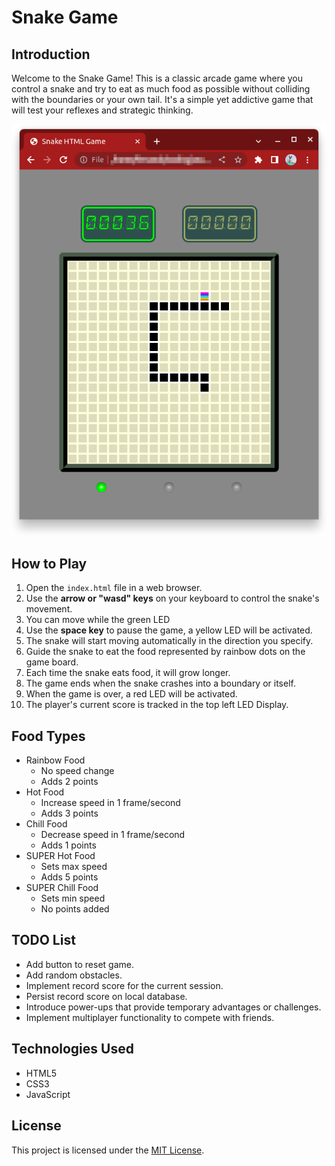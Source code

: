 # Snake Game

## Introduction

Welcome to the Snake Game! This is a classic arcade game where you control a snake and try to eat as much food as possible without colliding with the boundaries or your own tail. It's a simple yet addictive game that will test your reflexes and strategic thinking.

![Snake Game Screenshot](screenshots/screenshot3.png)

## How to Play

1. Open the `index.html` file in a web browser.
2. Use the **arrow or "wasd" keys** on your keyboard to control the snake's movement.
3. You can move while the green LED
4. Use the **space key** to pause the game, a yellow LED will be activated.
5. The snake will start moving automatically in the direction you specify.
6. Guide the snake to eat the food represented by rainbow dots on the game board.
7. Each time the snake eats food, it will grow longer.
8. The game ends when the snake crashes into a boundary or itself.
9. When the game is over, a red LED will be activated.
10. The player's current score is tracked in the top left LED Display.

## Food Types

-   Rainbow Food
    -   No speed change
    -   Adds 2 points
-   Hot Food
    -   Increase speed in 1 frame/second
    -   Adds 3 points
-   Chill Food
    -   Decrease speed in 1 frame/second
    -   Adds 1 points
-   SUPER Hot Food
    -   Sets max speed
    -   Adds 5 points
-   SUPER Chill Food
    -   Sets min speed
    -   No points added

## TODO List

-   Add button to reset game.
-   Add random obstacles.
-   Implement record score for the current session.
-   Persist record score on local database.
-   Introduce power-ups that provide temporary advantages or challenges.
-   Implement multiplayer functionality to compete with friends.

## Technologies Used

-   HTML5
-   CSS3
-   JavaScript

## License

This project is licensed under the [MIT License](LICENSE).
